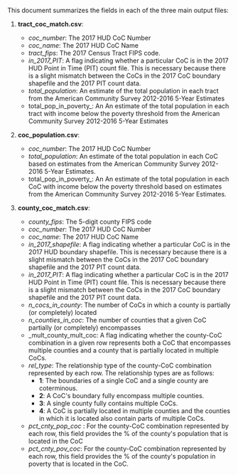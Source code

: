 This document summarizes the fields in each of the three main output files:

1. __tract_coc_match.csv__:
    -  _coc_number_: The 2017 HUD CoC Number
    -  _coc_name_: The 2017 HUD CoC Name
    -  _tract_fips_:  The 2017 Census Tract FIPS code.
    -  _in_2017_PIT_: A flag indicating whether a particular CoC is in the 2017 HUD Point in Time (PIT) count file.  This is necessary because there is a slight mismatch between the CoCs in the 2017 CoC boundary shapefile and the 2017 PIT count data. 
    - _total_population_: An estimate of the total population in each tract from the American Community Survey 2012-2016 5-Year Estimates
    -  total_pop_in_poverty_: An An estimate of the total population in each tract with income below the poverty threshold from the American Community Survey 2012-2016 5-Year Estimates
    
2. __coc_population.csv__: 
    - _coc_number_: The 2017 HUD CoC Number
    - _total_population_: An estimate of the total population in each CoC based on estimates from the American Community Survey 2012-2016 5-Year Estimates.
    -  total_pop_in_poverty_: An An estimate of the total population in each CoC with income below the poverty threshold based on estimates from the American Community Survey 2012-2016 5-Year Estimates.
    
3. __county_coc_match.csv__: 
    - _county_fips_: The 5-digit county FIPS code
    -  _coc_number_: The 2017 HUD CoC Number
    -  _coc_name_: The 2017 HUD CoC Name
    - _in_2017_shapefile_: A flag indicating whether a particular CoC is in the 2017 HUD boundary shapefile.  This is necessary because there is a slight mismatch between the CoCs in the 2017 CoC boundary shapefile and the 2017 PIT count data. 
    -  _in_2017_PIT_: A flag indicating whether a particular CoC is in the 2017 HUD Point in Time (PIT) count file.  This is necessary because there is a slight mismatch between the CoCs in the 2017 CoC boundary shapefile and the 2017 PIT count data.
    - _n_cocs_in_county_: The number of CoCs in which a county is partially (or completely) located
    - _n_counties_in_coc_: The number of counties that a given CoC partially (or completely) encompasses
    - _mult_county_mult_coc: A flag indicating whether the county-CoC combination in a given row represents both a CoC that encompasses multiple counties and a county that is partially located in multiple CoCs.  
    - _rel_type_: The relationship type of the county-CoC combination represented by each row.  The relationship types are as follows: 
        - __1__: The boundaries of a single CoC and a single county are coterminous.    
        - __2__: A CoC's boundary fully encompass multiple counties. 
        - __3__: A single county fully contains multiple CoCs. 
        - __4__: A CoC  is partially located in multiple counties and the counties in which it is located also contain parts of multiple CoCs.
    - _pct_cnty_pop_coc_ : For the county-CoC combination represented by each row, this field provides the % of the county's population that is located in the CoC
    - _pct_cnty_pov_coc_: For the county-CoC combination represented by each row, this field provides the % of the county's population in poverty that is located in the CoC.

    